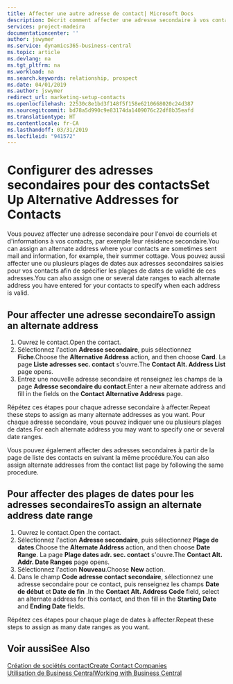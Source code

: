 ```yaml
---
title: Affecter une autre adresse de contact| Microsoft Docs
description: Décrit comment affecter une adresse secondaire à vos contacts ou prospects, où ils reçoivent parfois des informations.
services: project-madeira
documentationcenter: ''
author: jswymer
ms.service: dynamics365-business-central
ms.topic: article
ms.devlang: na
ms.tgt_pltfrm: na
ms.workload: na
ms.search.keywords: relationship, prospect
ms.date: 04/01/2019
ms.author: jswymer
redirect_url: marketing-setup-contacts
ms.openlocfilehash: 22530c8e1bd3f148f5f158e6210668020c24d387
ms.sourcegitcommit: bd78a5d990c9e83174da1409076c22df8b35eafd
ms.translationtype: HT
ms.contentlocale: fr-CA
ms.lasthandoff: 03/31/2019
ms.locfileid: "941572"
---
```

# <a name="set-up-alternative-addresses-for-contacts"></a><span data-ttu-id="dd9f5-103">Configurer des adresses secondaires pour des contacts</span><span class="sxs-lookup"><span data-stu-id="dd9f5-103">Set Up Alternative Addresses for Contacts</span></span>
<span data-ttu-id="dd9f5-104">Vous pouvez affecter une adresse secondaire pour l'envoi de courriels et d'informations à vos contacts, par exemple leur résidence secondaire.</span><span class="sxs-lookup"><span data-stu-id="dd9f5-104">You can assign an alternate address where your contacts are sometimes sent mail and information, for example, their summer cottage.</span></span> <span data-ttu-id="dd9f5-105">Vous pouvez aussi affecter une ou plusieurs plages de dates aux adresses secondaires saisies pour vos contacts afin de spécifier les plages de dates de validité de ces adresses.</span><span class="sxs-lookup"><span data-stu-id="dd9f5-105">You can also assign one or several date ranges to each alternate address you have entered for your contacts to specify when each address is valid.</span></span>

## <a name="to-assign-an-alternate-address"></a><span data-ttu-id="dd9f5-106">Pour affecter une adresse secondaire</span><span class="sxs-lookup"><span data-stu-id="dd9f5-106">To assign an alternate address</span></span>
1. <span data-ttu-id="dd9f5-107">Ouvrez le contact.</span><span class="sxs-lookup"><span data-stu-id="dd9f5-107">Open the contact.</span></span>
2. <span data-ttu-id="dd9f5-108">Sélectionnez l'action **Adresse secondaire**, puis sélectionnez **Fiche**.</span><span class="sxs-lookup"><span data-stu-id="dd9f5-108">Choose the **Alternative Address** action, and then choose **Card**.</span></span> <span data-ttu-id="dd9f5-109">La page **Liste adresses sec. contact** s'ouvre.</span><span class="sxs-lookup"><span data-stu-id="dd9f5-109">The **Contact Alt. Address List** page opens.</span></span>
3. <span data-ttu-id="dd9f5-110">Entrez une nouvelle adresse secondaire et renseignez les champs de la page **Adresse secondaire du contact**.</span><span class="sxs-lookup"><span data-stu-id="dd9f5-110">Enter a new alternate address and fill in the fields on the **Contact Alternative Address** page.</span></span>

<span data-ttu-id="dd9f5-111">Répétez ces étapes pour chaque adresse secondaire à affecter.</span><span class="sxs-lookup"><span data-stu-id="dd9f5-111">Repeat these steps to assign as many alternate addresses as you want.</span></span> <span data-ttu-id="dd9f5-112">Pour chaque adresse secondaire, vous pouvez indiquer une ou plusieurs plages de dates.</span><span class="sxs-lookup"><span data-stu-id="dd9f5-112">For each alternate address you may want to specify one or several date ranges.</span></span>

<span data-ttu-id="dd9f5-113">Vous pouvez également affecter des adresses secondaires à partir de la page de liste des contacts en suivant la même procédure.</span><span class="sxs-lookup"><span data-stu-id="dd9f5-113">You can also assign alternate addresses from the contact list page by following the same procedure.</span></span>

## <a name="to-assign-an-alternate-address-date-range"></a><span data-ttu-id="dd9f5-114">Pour affecter des plages de dates pour les adresses secondaires</span><span class="sxs-lookup"><span data-stu-id="dd9f5-114">To assign an alternate address date range</span></span>
1. <span data-ttu-id="dd9f5-115">Ouvrez le contact.</span><span class="sxs-lookup"><span data-stu-id="dd9f5-115">Open the contact.</span></span>
2. <span data-ttu-id="dd9f5-116">Sélectionnez l'action **Adresse secondaire**, puis sélectionnez **Plage de dates**.</span><span class="sxs-lookup"><span data-stu-id="dd9f5-116">Choose the **Alternate Address** action, and then choose **Date Range**.</span></span> <span data-ttu-id="dd9f5-117">La page **Plage dates adr. sec. contact** s'ouvre.</span><span class="sxs-lookup"><span data-stu-id="dd9f5-117">The **Contact Alt. Addr. Date Ranges** page opens.</span></span>
3. <span data-ttu-id="dd9f5-118">Sélectionnez l'action **Nouveau**.</span><span class="sxs-lookup"><span data-stu-id="dd9f5-118">Choose **New** action.</span></span>
4. <span data-ttu-id="dd9f5-119">Dans le champ **Code adresse contact secondaire**, sélectionnez une adresse secondaire pour ce contact, puis renseignez les champs **Date de début** et **Date de fin** .</span><span class="sxs-lookup"><span data-stu-id="dd9f5-119">In the **Contact Alt. Address Code** field, select an alternate address for this contact, and then fill in the **Starting Date** and **Ending Date** fields.</span></span>

<span data-ttu-id="dd9f5-120">Répétez ces étapes pour chaque plage de dates à affecter.</span><span class="sxs-lookup"><span data-stu-id="dd9f5-120">Repeat these steps to assign as many date ranges as you want.</span></span>

## <a name="see-also"></a><span data-ttu-id="dd9f5-121">Voir aussi</span><span class="sxs-lookup"><span data-stu-id="dd9f5-121">See Also</span></span>
[<span data-ttu-id="dd9f5-122">Création de sociétés contact</span><span class="sxs-lookup"><span data-stu-id="dd9f5-122">Create Contact Companies</span></span>](marketing-create-contact-companies.md)  
[<span data-ttu-id="dd9f5-123">Utilisation de Business Central</span><span class="sxs-lookup"><span data-stu-id="dd9f5-123">Working with Business Central</span></span>](ui-work-product.md)

